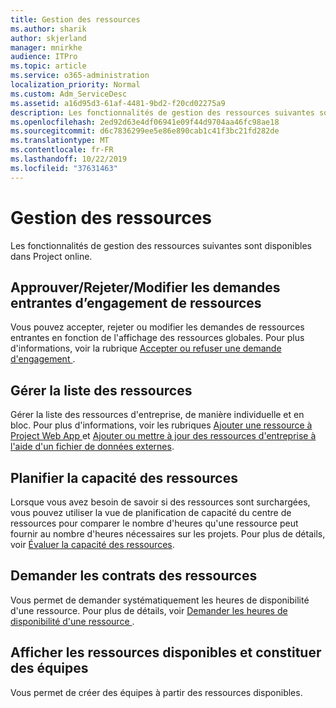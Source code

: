 ```yaml
---
title: Gestion des ressources
ms.author: sharik
author: skjerland
manager: mnirkhe
audience: ITPro
ms.topic: article
ms.service: o365-administration
localization_priority: Normal
ms.custom: Adm_ServiceDesc
ms.assetid: a16d95d3-61af-4481-9bd2-f20cd02275a9
description: Les fonctionnalités de gestion des ressources suivantes sont disponibles dans Project online.
ms.openlocfilehash: 2ed92d63e4df06941e09f44d9704aa46fc98ae18
ms.sourcegitcommit: d6c7836299ee5e86e890cab1c41f3bc21fd282de
ms.translationtype: MT
ms.contentlocale: fr-FR
ms.lasthandoff: 10/22/2019
ms.locfileid: "37631463"
---
```

# <a name="resource-management"></a>Gestion des ressources

Les fonctionnalités de gestion des ressources suivantes sont disponibles dans Project online.
  
## <a name="approverejectmodify-incoming-resource-engagement-requests"></a>Approuver/Rejeter/Modifier les demandes entrantes d’engagement de ressources

Vous pouvez accepter, rejeter ou modifier les demandes de ressources entrantes en fonction de l'affichage des ressources globales. Pour plus d'informations, voir la rubrique [Accepter ou refuser une demande d'engagement ](http://go.microsoft.com/fwlink/?LinkID=823659&amp;clcid=0x409).
  
## <a name="manage-resource-pool"></a>Gérer la liste des ressources

Gérer la liste des ressources d'entreprise, de manière individuelle et en bloc. Pour plus d'informations, voir les rubriques [Ajouter une ressource à Project Web App ](http://go.microsoft.com/fwlink/?LinkID=823660&amp;clcid=0x409) et [Ajouter ou mettre à jour des ressources d'entreprise à l'aide d'un fichier de données externes](http://go.microsoft.com/fwlink/?LinkID=823661&amp;clcid=0x409).
  
## <a name="plan-resource-capacity"></a>Planifier la capacité des ressources

Lorsque vous avez besoin de savoir si des ressources sont surchargées, vous pouvez utiliser la vue de planification de capacité du centre de ressources pour comparer le nombre d'heures qu'une ressource peut fournir au nombre d'heures nécessaires sur les projets. Pour plus de détails, voir [Évaluer la capacité des ressources](http://go.microsoft.com/fwlink/?LinkID=823662&amp;clcid=0x409).
  
## <a name="request-resource-agreements"></a>Demander les contrats des ressources

Vous permet de demander systématiquement les heures de disponibilité d'une ressource. Pour plus de détails, voir [Demander les heures de disponibilité d'une ressource ](http://go.microsoft.com/fwlink/?LinkID=823663&amp;clcid=0x409).
  
## <a name="view-available-resources-and-build-teams"></a>Afficher les ressources disponibles et constituer des équipes

Vous permet de créer des équipes à partir des ressources disponibles.
  